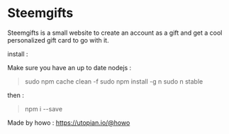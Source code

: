 # Steemgifts

Steemgifts is a small website to create an account as a gift and get a cool personalized gift card to go with it. 

install :

Make sure you have an up to date nodejs :

>sudo npm cache clean -f
>sudo npm install -g n
>sudo n stable

then :

> npm i --save


Made by howo : https://utopian.io/@howo